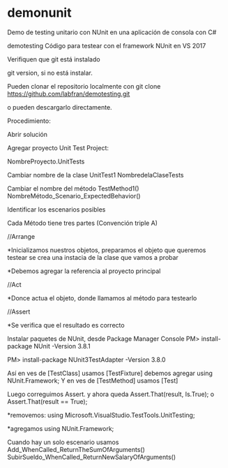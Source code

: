 # demonunit
Demo de testing unitario con NUnit en una aplicación de consola con C# 

demotesting
Código para testear con el framework NUnit en VS 2017

Verifiquen que git está instalado

git version, si no está instalar.

Pueden clonar el repositorio localmente con git clone https://github.com/labfran/demotesting.git

o pueden descargarlo directamente.

Procedimiento:

Abrir solución

Agregar proyecto Unit Test Project:

NombreProyecto.UnitTests

Cambiar nombre de la clase UnitTest1
NombredelaClaseTests

Cambiar el nombre del método TestMethod1()
NombreMétodo_Scenario_ExpectedBehavior()

Identificar los escenarios posibles

Cada Método tiene tres partes (Convención triple A)

//Arrange

*Inicializamos nuestros objetos, preparamos el objeto que queremos testear se crea una instacia de la clase que vamos a probar

*Debemos agregar la referencia al proyecto principal

//Act

*Donce actua el objeto, donde llamamos al método para testearlo

//Assert

*Se verifica que el resultado es correcto

Instalar paquetes de NUnit, desde Package Manager Console
PM> install-package NUnit -Version 3.8.1

PM> install-package NUnit3TestAdapter -Version 3.8.0

Así en ves de [TestClass] usamos [TestFixture] debemos agregar using NUnit.Framework;
Y en ves de [TestMethod] usamos [Test]

Luego correguimos Assert. y ahora queda Assert.That(result, Is.True); o
Assert.That(result == True);

*removemos: using Microsoft.VisualStudio.TestTools.UnitTesting;

*agregamos using NUnit.Framework;

Cuando hay un solo escenario usamos Add_WhenCalled_ReturnTheSumOfArguments()
SubirSueldo_WhenCalled_ReturnNewSalaryOfArguments()

